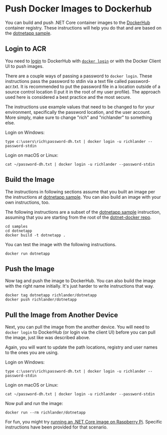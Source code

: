 # Push Docker Images to Dockerhub

You can build and push .NET Core container images to the [DockerHub](https://hub.docker.com/) container registry. These instructions will help you do that and are based on the [dotnetapp sample](README.md).

## Login to ACR

You need to [login](https://docs.microsoft.com/azure/container-registry/container-registry-get-started-portal#log-in-to-acr) to DockerHub with [`docker login`](https://docs.docker.com/engine/reference/commandline/login/) or with the Docker Client UI to push images.

There are a couple ways of passing a password to `docker login`. These instructions pass the password to stdin via a text file called password-acr.txt. It is recommended to put the password file in a location outside of a source control location (I put it in the root of my user profile). The approach used here is considered a best practice and the most secure.

The instructions use example values that need to be changed to for your environment, specifically the password location, and the user account. More simply, make sure to change "rich" and "richlander" to something else.

Login on Windows:

```console
type c:\users\rich\password-dh.txt | docker login -u richlander --password-stdin
```

Login on macOS or Linux:

```console
cat ~/password-dh.txt | docker login -u richlander --password-stdin
```

## Build the Image

The instructions in following sections assume that you built an image per the instructions at [dotnetapp sample](dotnetapp/README.md). You can also build an image with your own instructions, too.

The following instructions are a subset of the [dotnetapp sample](dotnetapp/README.md) instruction, assuming that you are starting from the root of the [dotnet-docker repo](https://github.com/dotnet/dotnet-docker).

```console
cd samples
cd dotnetapp
docker build -t dotnetapp .
```

You can test the image with the following instructions.

```console
docker run dotnetapp
```

## Push the Image

Now tag and push the image to DockerHub. You can also build the image with the right name initially. It's just harder to write instructions that way.

```console
docker tag dotnetapp richlander/dotnetapp
docker push richlander/dotnetapp
```

## Pull the Image from Another Device

Next, you can pull the image from the another device. You will need to `docker login` to DockerHub (or login via the client UI) before you can pull the image, just like was described above.

Again, you will want to update the path locations, registry and user names to the ones you are using.

Login on Windows:

```console
type c:\users\rich\password-dh.txt | docker login -u richlander --password-stdin
```

Login on macOS or Linux:

```console
cat ~/password-dh.txt | docker login -u richlander --password-stdin
```

Now pull and run the image:

```console
docker run --rm richlander/dotnetapp
```

For fun, you might try [running an .NET Core image on Raspberry Pi](dotnet-docker-arm32.md). Specific instructions have been provided for that scenario.
